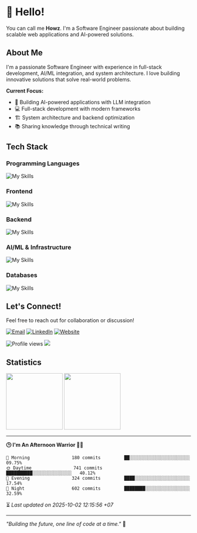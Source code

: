 # 👋 Hello!

You can call me **Howz**. I'm a Software Engineer passionate about building scalable web applications and AI-powered solutions.

## About Me

I'm a passionate Software Engineer with experience in full-stack development, AI/ML integration, and system architecture. I love building innovative solutions that solve real-world problems.

**Current Focus:**

- 🚀 Building AI-powered applications with LLM integration
- 💻 Full-stack development with modern frameworks
- 🏗️ System architecture and backend optimization
- 📚 Sharing knowledge through technical writing

## Tech Stack

### Programming Languages

![My Skills](https://skillicons.dev/icons?i=js,ts,php,py)

### Frontend

![My Skills](https://skillicons.dev/icons?i=react,vue,nextjs,tailwind,bootstrap)

### Backend

![My Skills](https://skillicons.dev/icons?i=laravel,expressjs,nestjs,fastapi)

### AI/ML & Infrastructure

![My Skills](https://skillicons.dev/icons?i=terraform,aws,docker,kubernetes)

### Databases

![My Skills](https://skillicons.dev/icons?i=mysql,postgresql,firebase)

## Let's Connect!

Feel free to reach out for collaboration or discussion!

[![Email](https://img.shields.io/badge/Email-me@howznguyen.dev-blue?style=flat&logo=gmail)](mailto:me@howznguyen.dev)
[![LinkedIn](https://img.shields.io/badge/LinkedIn-Connect-blue?style=flat&logo=linkedin)](https://linkedin.com/in/howznguyen)
[![Website](https://img.shields.io/badge/Website-howz.dev-green?style=flat&logo=vercel)](https://howz.dev)

![Profile views](https://komarev.com/ghpvc/?username=howznguyen&color=blue)
![](https://hit.yhype.me/github/profile?user_id=howznguyen)

## Statistics

<div>
  <a href="https://github.com/howznguyen?tab=repositories&q=&type=&language=&sort=stargazers"><img height="154" src="https://github-readme-stats.vercel.app/api?username=howznguyen&show_icons=true&theme=react&count_private=true&hide=contribs" /></a>
  <img height="154" src="https://github-readme-stats.vercel.app/api/top-langs/?username=howznguyen&layout=compact&theme=react&hide=php&langs_count=6" />
</div>

---

<!--START_SECTION:readme-stats-->
**🕒 I'm An Afternoon Warrior 🥷🏻**

```text
🌅 Morning                180 commits         ██░░░░░░░░░░░░░░░░░░░░░░░   09.75%
🌞 Daytime                741 commits         ██████████░░░░░░░░░░░░░░░   40.12%
🌆 Evening                324 commits         ████░░░░░░░░░░░░░░░░░░░░░   17.54%
🌙 Night                  602 commits         ████████░░░░░░░░░░░░░░░░░   32.59%
```



⏳ *Last updated on 2025-10-02 12:15:56 +07*
<!--END_SECTION:readme-stats-->

---

_"Building the future, one line of code at a time."_ 🚀
